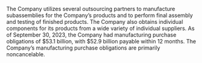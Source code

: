 The Company utilizes several outsourcing partners to manufacture subassemblies for the Company’s products and to perform
final assembly and testing of finished products. The Company also obtains individual components for its products from a wide
variety of individual suppliers. As of September 30, 2023, the Company had manufacturing purchase obligations of $53.1 billion,
with $52.9 billion payable within 12 months. The Company’s manufacturing purchase obligations are primarily noncancelable.